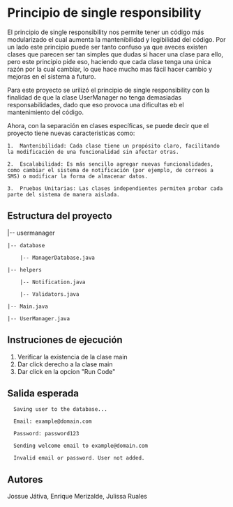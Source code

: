 
# Principio de single responsibility #

  El principio de single responsibility nos permite tener un código más modularizado el cual aumenta la mantenibilidad y legibilidad del código. Por un lado este principio puede ser tanto confuso ya que aveces   existen clases que parecen ser tan simples que dudas si hacer una clase para ello, pero este principio pide eso, haciendo que cada clase tenga una única razón por la cual cambiar, lo que hace mucho mas fácil hacer cambio y mejoras en el sistema a futuro.
  
  Para este proyecto se urilizó el principio de single responsibility con la finalidad de que la clase UserManager no tenga demasiadas responsabilidades, dado que eso provoca una dificultas eb el mantenimiento del código. 
  
  Ahora, con la separación en clases específicas, se puede decir que el proyecto tiene nuevas caracteristicas como:
   
    1.	Mantenibilidad: Cada clase tiene un propósito claro, facilitando la modificación de una funcionalidad sin afectar otras.
   
    2.	Escalabilidad: Es más sencillo agregar nuevas funcionalidades, como cambiar el sistema de notificación (por ejemplo, de correos a SMS) o modificar la forma de almacenar datos.
   
    3.	Pruebas Unitarias: Las clases independientes permiten probar cada parte del sistema de manera aislada.

## Estructura del proyecto ##

|-- usermanager
   
    |-- database
    
        |-- ManagerDatabase.java
        
    |-- helpers
    
        |-- Notification.java
        
        |-- Validators.java
        
    |-- Main.java
    
    |-- UserManager.java
    
## Instruciones de ejecución ##

  1. Verificar la existencia de la clase main
  2. Dar click derecho a la clase main
  3. Dar click en la opcion "Run Code"
     
## Salida esperada ##

```
  Saving user to the database...
  
  Email: example@domain.com
  
  Password: password123
  
  Sending welcome email to example@domain.com
  
  Invalid email or password. User not added.
```

  ## Autores ##
  
  Jossue Játiva, Enrique Merizalde, Julissa Ruales
